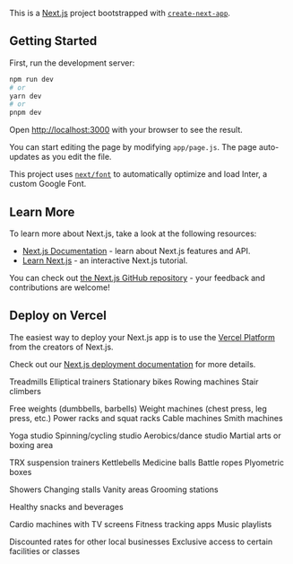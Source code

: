 This is a [Next.js](https://nextjs.org/) project bootstrapped with [`create-next-app`](https://github.com/vercel/next.js/tree/canary/packages/create-next-app).

## Getting Started

First, run the development server:

```bash
npm run dev
# or
yarn dev
# or
pnpm dev
```

Open [http://localhost:3000](http://localhost:3000) with your browser to see the result.

You can start editing the page by modifying `app/page.js`. The page auto-updates as you edit the file.

This project uses [`next/font`](https://nextjs.org/docs/basic-features/font-optimization) to automatically optimize and load Inter, a custom Google Font.

## Learn More

To learn more about Next.js, take a look at the following resources:

- [Next.js Documentation](https://nextjs.org/docs) - learn about Next.js features and API.
- [Learn Next.js](https://nextjs.org/learn) - an interactive Next.js tutorial.

You can check out [the Next.js GitHub repository](https://github.com/vercel/next.js/) - your feedback and contributions are welcome!

## Deploy on Vercel

The easiest way to deploy your Next.js app is to use the [Vercel Platform](https://vercel.com/new?utm_medium=default-template&filter=next.js&utm_source=create-next-app&utm_campaign=create-next-app-readme) from the creators of Next.js.

Check out our [Next.js deployment documentation](https://nextjs.org/docs/deployment) for more details.







<!-- Cardiovascular Area: -->

Treadmills
Elliptical trainers
Stationary bikes
Rowing machines
Stair climbers

<!-- Strength Training Zone: -->

Free weights (dumbbells, barbells)
Weight machines (chest press, leg press, etc.)
Power racks and squat racks
Cable machines
Smith machines

<!-- Group Fitness Studios: -->

Yoga studio
Spinning/cycling studio
Aerobics/dance studio
Martial arts or boxing area

<!-- Functional Training Area: -->

TRX suspension trainers
Kettlebells
Medicine balls
Battle ropes
Plyometric boxes

<!-- Locker Rooms: -->

Showers
Changing stalls
Vanity areas
Grooming stations

<!-- Café or Juice Bar: -->

Healthy snacks and beverages

<!-- Technology and Entertainment: -->

Cardio machines with TV screens
Fitness tracking apps
Music playlists

<!-- Membership Benefits: -->

Discounted rates for other local businesses
Exclusive access to certain facilities or classes